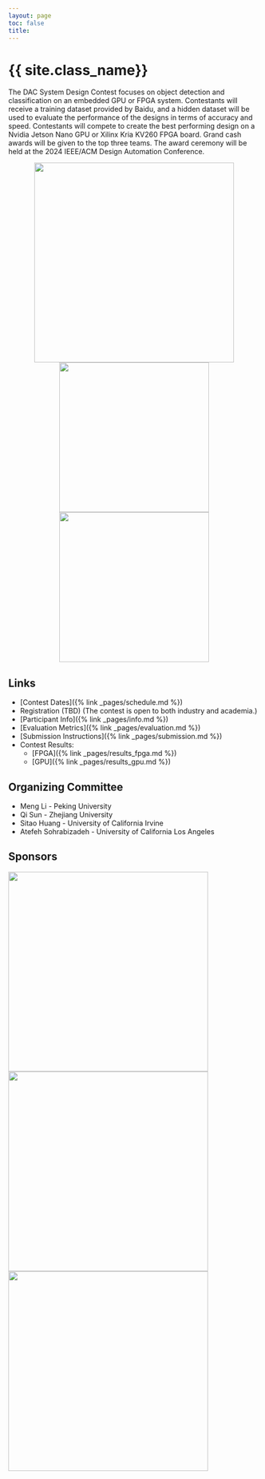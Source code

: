 ```yaml
---
layout: page
toc: false
title: 
---
```


#  {{ site.class_name}}

The DAC System Design Contest focuses on object detection and classification on an embedded GPU or FPGA system. Contestants will receive a training dataset provided by Baidu, and a hidden dataset will be used to evaluate the performance of the designs in terms of accuracy and speed. Contestants will compete to create the best performing design on a Nvidia Jetson Nano GPU or  Xilinx Kria KV260 FPGA board. Grand cash awards will be given to the top three teams. The award ceremony will be held at the 2024 IEEE/ACM Design Automation Conference.


<p align="middle">
    <img src="{% link media/object_detection_example.jfif %}" width="400" class="center">
    <img src="{% link media/kria.png %}" width="300" class="center">
    <img src="{% link media/jetson.jpg %}" width="300" class="center">
</p>


## Links

  * [Contest Dates]({% link _pages/schedule.md %})
  * Registration (TBD) (The contest is open to both industry and academia.)
  * [Participant Info]({% link _pages/info.md %})
  * [Evaluation Metrics]({% link _pages/evaluation.md %})
  * [Submission Instructions]({% link _pages/submission.md %})
  * Contest Results: 
    * [FPGA]({% link _pages/results_fpga.md %}) 
    * [GPU]({% link _pages/results_gpu.md %})


## Organizing Committee
  * Meng Li - Peking University
  * Qi Sun - Zhejiang University
  * Sitao Huang - University of California Irvine
  * Atefeh Sohrabizadeh - University of California Los Angeles

## Sponsors

<img src="{% link media/AMD_E_Blk_RGB.png %}" width="400">

<img src="{% link media/baidu.png %}" width="400">

<img src="{% link media/pkueda.svg %}" width="400">
